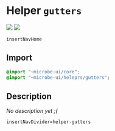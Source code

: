 # Helper `gutters`

![](https://img.shields.io/badge/CSS_size-92.6_KB-blue)
![](https://img.shields.io/badge/gzip-9.7_KB-magenta)

`insertNavHome`

## Import

```scss
@import "~microbe-ui/core";
@import "~microbe-ui/heleprs/gutters";
```

## Description

_No description yet ;(_

`insertNavDivider=helper-gutters`
